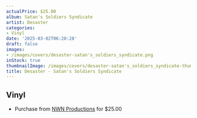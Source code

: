 ```yaml
---
actualPrice: $25.00
album: Satan's Soldiers Syndicate
artist: Desaster
categories:
- Vinyl
date: '2025-03-02T06:20:28'
draft: false
images:
- /images/covers/desaster-satan's_soldiers_syndicate.png
inStock: true
thumbnailImage: /images/covers/desaster-satan's_soldiers_syndicate-thumb.png
title: Desaster - Satan's Soldiers Syndicate
---
```


## Vinyl
* Purchase from [NWN Productions](http://shop.nwnprod.com/index.php?route=product/product&path=75&product_id=58301&sort=pd.name&order=ASC) for $25.00
